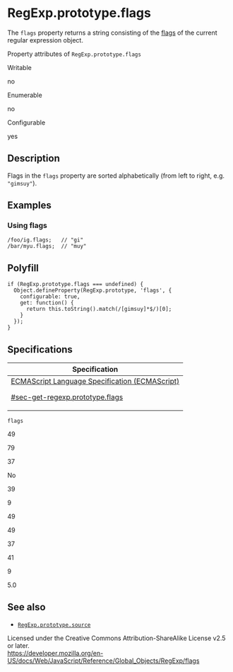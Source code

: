 # RegExp.prototype.flags

The `flags` property returns a string consisting of the [flags](https://developer.mozilla.org/en-US/docs/Web/JavaScript/Guide/Regular_Expressions#advanced_searching_with_flags_2) of the current regular expression object.

Property attributes of `RegExp.prototype.flags`

Writable

no

Enumerable

no

Configurable

yes

## Description

Flags in the `flags` property are sorted alphabetically (from left to right, e.g. `"gimsuy"`).

## Examples

### Using flags

    /foo/ig.flags;   // "gi"
    /bar/myu.flags;  // "muy"

## Polyfill

    if (RegExp.prototype.flags === undefined) {
      Object.defineProperty(RegExp.prototype, 'flags', {
        configurable: true,
        get: function() {
          return this.toString().match(/[gimsuy]*$/)[0];
        }
      });
    }

## Specifications

<table><thead><tr class="header"><th>Specification</th></tr></thead><tbody><tr class="odd"><td><a href="https://tc39.es/ecma262/#sec-get-regexp.prototype.flags">ECMAScript Language Specification (ECMAScript) 
<br/>

<span class="small">#sec-get-regexp.prototype.flags</span></a></td></tr></tbody></table>

`flags`

49

79

37

No

39

9

49

49

37

41

9

5.0

## See also

-   [`RegExp.prototype.source`](source)

 
Licensed under the Creative Commons Attribution-ShareAlike License v2.5 or later.  
<a href="https://developer.mozilla.org/en-US/docs/Web/JavaScript/Reference/Global_Objects/RegExp/flags" class="_attribution-link">https://developer.mozilla.org/en-US/docs/Web/JavaScript/Reference/Global_Objects/RegExp/flags</a>
